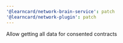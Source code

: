 ```yaml
---
'@learncard/network-brain-service': patch
'@learncard/network-plugin': patch
---
```


Allow getting all data for consented contracts

